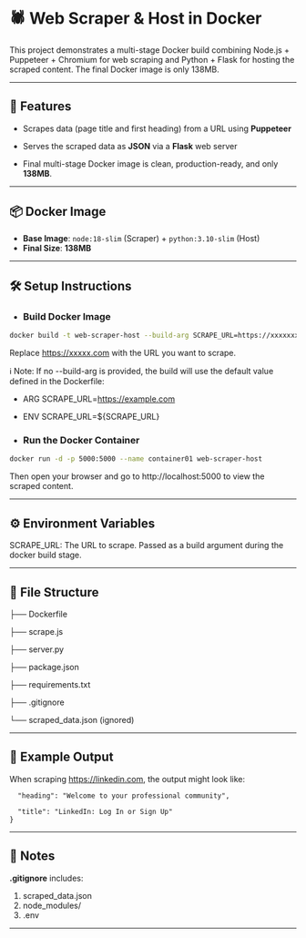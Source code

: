 # 🕷️ Web Scraper & Host in Docker

This project demonstrates a multi-stage Docker build combining Node.js + Puppeteer + Chromium for web scraping and Python + Flask for hosting the scraped content. The final Docker image is only 138MB.

---
## 🚀 Features
- Scrapes data (page title and first heading) from a URL using **Puppeteer**

- Serves the scraped data as **JSON** via a **Flask** web server

- Final multi-stage Docker image is clean, production-ready, and only **138MB**.

---
## 📦 Docker Image
- **Base Image**:
   `node:18-slim` (Scraper) + `python:3.10-slim` (Host)
- **Final Size**: **138MB**

---
## 🛠️ Setup Instructions

- ### Build Docker Image
```bash
docker build -t web-scraper-host --build-arg SCRAPE_URL=https://xxxxxxx.com .
```

Replace https://xxxxx.com with the URL you want to scrape.

ℹ️ Note: If no --build-arg is provided, the build will use the default value defined in the Dockerfile:
- ARG SCRAPE_URL=https://example.com
- ENV SCRAPE_URL=${SCRAPE_URL}


- ### Run the Docker Container
```bash
docker run -d -p 5000:5000 --name container01 web-scraper-host
```


Then open your browser and go to http://localhost:5000 to view the scraped content.


---


## ⚙️ Environment Variables

SCRAPE_URL: The URL to scrape. Passed as a build argument during the docker build stage.


---

## 📁 File Structure


├── Dockerfile

├── scrape.js

├── server.py

├── package.json

├── requirements.txt

├── .gitignore

└── scraped_data.json  (ignored)

---
## 📃 Example Output
When scraping https://linkedin.com, the output might look like:

```{
  "heading": "Welcome to your professional community",
  
  "title": "LinkedIn: Log In or Sign Up"
}
```
---
## 🛑 Notes
**.gitignore** includes:
 1. scraped_data.json
 2. node_modules/
 3. .env
---






